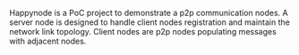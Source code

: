 Happynode is a PoC project to demonstrate a p2p communication nodes.
A server node is designed to handle client nodes registration and maintain the network link topology.
Client nodes are p2p nodes populating messages with adjacent nodes.
